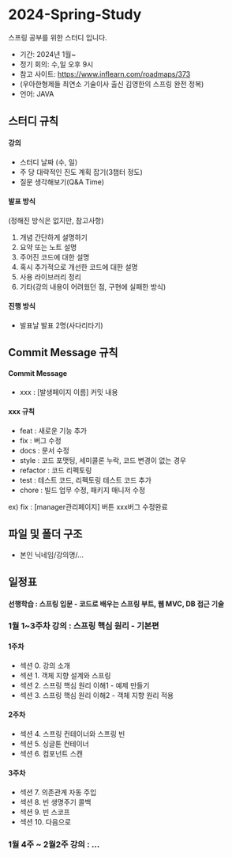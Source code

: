 # 2024-Spring-Study
스프링 공부를 위한 스터디 입니다.

- 기간: 2024년 1월~
- 정기 회의: 수,일 오후 9시
- 참고 사이트: https://www.inflearn.com/roadmaps/373
- (우아한형제들 최연소 기술이사 출신 김영한의 스프링 완전 정복)
- 언어: JAVA

## 스터디 규칙 

#### 강의
- 스터디 날짜 (수, 일)
- 주 당 대략적인 진도 계획 잡기(3챕터 정도)
- 질문 생각해보기(Q&A Time)

#### 발표 방식
(정해진 방식은 없지만, 참고사항)

1. 개념 간단하게 설명하기
2. 요약 또는 노트 설명
3. 주어진 코드에 대한 설명
4. 혹시 추가적으로 개선한 코드에 대한 설명
5. 사용 라이브러리 정리
7. 기타(강의 내용이 어려웠던 점, 구현에 실패한 방식)

#### 진행 방식

- 발표날 발표 2명(사다리타기)

## Commit Message 규칙

#### Commit Message

- xxx : [발생페이지 이름] 커밋 내용

#### xxx 규칙
- feat     : 새로운 기능 추가
- fix      : 버그 수정
- docs     : 문서 수정
- style    : 코드 포맷팅, 세미콜론 누락, 코드 변경이 없는 경우
- refactor : 코드 리펙토링
- test     : 테스트 코드, 리펙토링 테스트 코드 추가
- chore    : 빌드 업무 수정, 패키지 매니저 수정

ex) fix : [manager관리페이지] 버튼 xxx버그 수정완료

## 파일 및 폴더 구조
- 본인 닉네임/강의명/...

## 일정표

#### 선행학습 : 스프링 입문 - 코드로 배우는 스프링 부트, 웹 MVC, DB 접근 기술

### 1월 1~3주차 강의 : 스프링 핵심 원리 - 기본편
#### 1주차
 - 섹션 0. 강의 소개
 - 섹션 1. 객체 지향 설계와 스프링
 - 섹션 2. 스프링 핵심 원리 이해1 - 예제 만들기
 - 섹션 3. 스프링 핵심 원리 이해2 - 객체 지향 원리 적용

#### 2주차
 - 섹션 4. 스프링 컨테이너와 스프링 빈
 - 섹션 5. 싱글톤 컨테이너
 - 섹션 6. 컴포넌트 스캔

#### 3주차
 - 섹션 7. 의존관계 자동 주입
 - 섹션 8. 빈 생명주기 콜백
 - 섹션 9. 빈 스코프
 - 섹션 10. 다음으로

### 1월 4주 ~ 2월2주 강의 : ...

